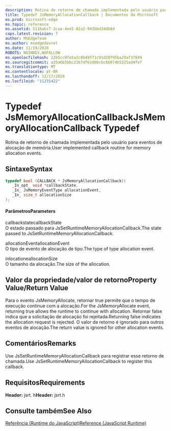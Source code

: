 ```yaml
---
description: Rotina de retorno de chamada implementada pelo usuário para eventos de alocação de memória.
title: Typedef JsMemoryAllocationCallback | Documentos da Microsoft
ms.prod: microsoft-edge
ms.topic: reference
ms.assetid: 511babc7-3caa-4ee5-82a2-943bbd34db8d
caps.latest.revision: 7
author: MSEdgeTeam
ms.author: msedgedevrel
ms.date: 11/19/2020
ROBOTS: NOINDEX,NOFOLLOW
ms.openlocfilehash: 22b5cc0fe5a2c8b49f71c91d28f95ba29af37849
ms.sourcegitcommit: a35a6b5bbc21b7df61d08cbc6b074b5325ad4fef
ms.translationtype: MT
ms.contentlocale: pt-BR
ms.lasthandoff: 12/17/2020
ms.locfileid: "11231422"
---
```

# <span data-ttu-id="bf0aa-103">Typedef JsMemoryAllocationCallback</span><span class="sxs-lookup"><span data-stu-id="bf0aa-103">JsMemoryAllocationCallback Typedef</span></span>

<span data-ttu-id="bf0aa-104">Rotina de retorno de chamada implementada pelo usuário para eventos de alocação de memória.</span><span class="sxs-lookup"><span data-stu-id="bf0aa-104">User implemented callback routine for memory allocation events.</span></span>  
  
## <span data-ttu-id="bf0aa-105">Sintaxe</span><span class="sxs-lookup"><span data-stu-id="bf0aa-105">Syntax</span></span>  
  
```cpp  
typedef bool (CALLBACK * JsMemoryAllocationCallback)(  
   _In_opt_ void *callbackState,  
   _In_ JsMemoryEventType allocationEvent,  
   _In_ size_t allocationSize  
);  
```  
  
#### <span data-ttu-id="bf0aa-106">Parâmetros</span><span class="sxs-lookup"><span data-stu-id="bf0aa-106">Parameters</span></span>  
 <span data-ttu-id="bf0aa-107">callbackstate</span><span class="sxs-lookup"><span data-stu-id="bf0aa-107">callbackState</span></span>  
 <span data-ttu-id="bf0aa-108">O estado passado para JsSetRuntimeMemoryAllocationCallback.</span><span class="sxs-lookup"><span data-stu-id="bf0aa-108">The state passed to JsSetRuntimeMemoryAllocationCallback.</span></span>  
  
 <span data-ttu-id="bf0aa-109">allocationEvent</span><span class="sxs-lookup"><span data-stu-id="bf0aa-109">allocationEvent</span></span>  
 <span data-ttu-id="bf0aa-110">O tipo de evento de alocação de tipo.</span><span class="sxs-lookup"><span data-stu-id="bf0aa-110">The type of type allocation event.</span></span>  
  
 <span data-ttu-id="bf0aa-111">inlocatione</span><span class="sxs-lookup"><span data-stu-id="bf0aa-111">allocationSize</span></span>  
 <span data-ttu-id="bf0aa-112">O tamanho da alocação.</span><span class="sxs-lookup"><span data-stu-id="bf0aa-112">The size of the allocation.</span></span>  
  
## <span data-ttu-id="bf0aa-113">Valor da propriedade/valor de retorno</span><span class="sxs-lookup"><span data-stu-id="bf0aa-113">Property Value/Return Value</span></span>  
 <span data-ttu-id="bf0aa-114">Para o evento JsMemoryAllocate, retornar true permite que o tempo de execução continue com a alocação.</span><span class="sxs-lookup"><span data-stu-id="bf0aa-114">For the JsMemoryAllocate event, returning true allows the runtime to continue with allocation.</span></span> <span data-ttu-id="bf0aa-115">Retornar false indica que a solicitação de alocação foi rejeitada.</span><span class="sxs-lookup"><span data-stu-id="bf0aa-115">Returning false indicates the allocation request is rejected.</span></span> <span data-ttu-id="bf0aa-116">O valor de retorno é ignorado para outros eventos de alocação.</span><span class="sxs-lookup"><span data-stu-id="bf0aa-116">The return value is ignored for other allocation events.</span></span>  
  
## <span data-ttu-id="bf0aa-117">Comentários</span><span class="sxs-lookup"><span data-stu-id="bf0aa-117">Remarks</span></span>  
 <span data-ttu-id="bf0aa-118">Use JsSetRuntimeMemoryAllocationCallback para registrar esse retorno de chamada.</span><span class="sxs-lookup"><span data-stu-id="bf0aa-118">Use JsSetRuntimeMemoryAllocationCallback to register this callback.</span></span>  
  
## <span data-ttu-id="bf0aa-119">Requisitos</span><span class="sxs-lookup"><span data-stu-id="bf0aa-119">Requirements</span></span>  
 <span data-ttu-id="bf0aa-120">**Header:** jsrt. h</span><span class="sxs-lookup"><span data-stu-id="bf0aa-120">**Header:** jsrt.h</span></span>  
  
## <span data-ttu-id="bf0aa-121">Consulte também</span><span class="sxs-lookup"><span data-stu-id="bf0aa-121">See Also</span></span>  
 [<span data-ttu-id="bf0aa-122">Referência (Runtime do JavaScript)</span><span class="sxs-lookup"><span data-stu-id="bf0aa-122">Reference (JavaScript Runtime)</span></span>](../chakra-hosting/reference-javascript-runtime.md)
